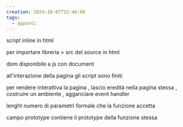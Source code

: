```yaml
---
creation: 2024-10-07T15:46:00
tags:
  - appunti
---
```

script inline in html

per importare libreria > src del source in html

dom disponibile a js con document 

all'interazione della pagina gli script sono finiti

per rendere interattiva la pagina , lascio eredità nella pagina stessa , costruire un ambiente , agganciare event handler 

lenght numero di parametri formale che la funzione accetta

campo prototype contiene il prototype della funzione stessa 

